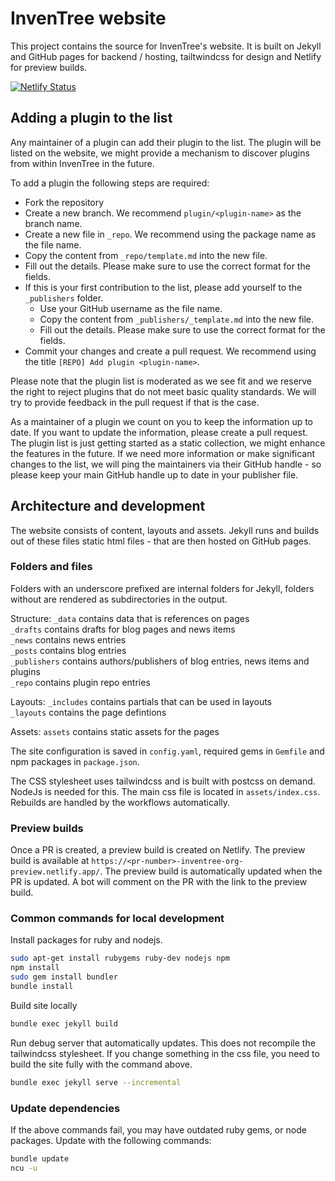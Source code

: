# InvenTree website
This project contains the source for InvenTree's website.
It is built on Jekyll and GitHub pages for backend / hosting, tailtwindcss for design and Netlify for preview builds.

[![Netlify Status](https://api.netlify.com/api/v1/badges/f84340d0-bc2f-4f7f-ad4c-877c50b33a27/deploy-status)](https://app.netlify.com/sites/inventree-org-preview/deploys)

## Adding a plugin to the list

Any maintainer of a plugin can add their plugin to the list. The plugin will be listed on the website, we might provide a mechanism to discover plugins from within InvenTree in the future.

To add a plugin the following steps are required:
- Fork the repository
- Create a new branch. We recommend `plugin/<plugin-name>` as the branch name.
- Create a new file in `_repo`. We recommend using the package name as the file name.
- Copy the content from `_repo/template.md` into the new file.
- Fill out the details. Please make sure to use the correct format for the fields.
- If this is your first contribution to the list, please add yourself to the `_publishers` folder.
  - Use your GitHub username as the file name.
  - Copy the content from `_publishers/_template.md` into the new file.
  - Fill out the details. Please make sure to use the correct format for the fields.
- Commit your changes and create a pull request. We recommend using the title `[REPO] Add plugin <plugin-name>`.

Please note that the plugin list is moderated as we see fit and we reserve the right to reject plugins that do not meet basic quality standards. We will try to provide feedback in the pull request if that is the case.

As a maintainer of a plugin we count on you to keep the information up to date. If you want to update the information, please create a pull request.
The plugin list is just getting started as a static collection, we might enhance the features in the future. If we need more information or make significant changes to the list, we will ping the maintainers via their GitHub handle - so please keep your main GitHub handle up to date in your publisher file.

## Architecture and development

The website consists of content, layouts and assets. Jekyll runs and builds out of these files static html files - that are then hosted on GitHub pages.

### Folders and files
Folders with an underscore prefixed are internal folders for Jekyll, folders without are rendered as subdirectories in the output.

Structure:
`_data` contains data that is references on pages  
`_drafts` contains drafts for blog pages and news items  
`_news` contains news entries  
`_posts` contains blog entries  
`_publishers` contains authors/publishers of blog entries, news items and plugins  
`_repo` contains plugin repo entries  

Layouts:
`_includes` contains partials that can be used in layouts  
`_layouts` contains the page defintions  

Assets:
`assets` contains static assets for the pages

The site configuration is saved in `config.yaml`, required gems in `Gemfile` and npm packages in `package.json`.

The CSS stylesheet uses tailwindcss and is built with postcss on demand. NodeJs is needed for this. The main css file is located in `assets/index.css`. Rebuilds are handled by the workflows automatically.

### Preview builds

Once a PR is created, a preview build is created on Netlify. The preview build is available at `https://<pr-number>-inventree-org-preview.netlify.app/`. The preview build is automatically updated when the PR is updated.
A bot will comment on the PR with the link to the preview build.


### Common commands for local development
Install packages for ruby and nodejs.

```bash
sudo apt-get install rubygems ruby-dev nodejs npm
npm install
sudo gem install bundler
bundle install
```

Build site locally

```bash
bundle exec jekyll build
```

Run debug server that automatically updates. This does not recompile the tailwindcss stylesheet. If you change something in the css file, you need to build the site fully with the command above.

```bash
bundle exec jekyll serve --incremental
```

### Update dependencies

If the above commands fail, you may have outdated ruby gems, or node packages. Update with the following commands:

```bash
bundle update
ncu -u
```
